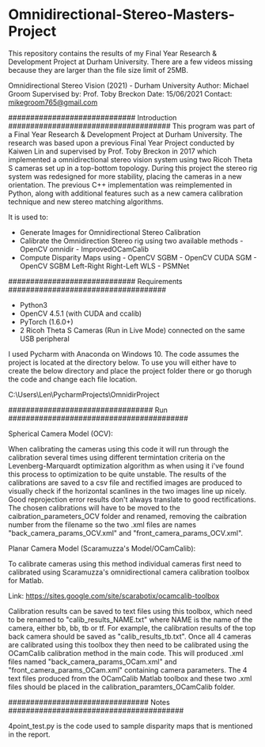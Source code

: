 # Omnidirectional-Stereo-Masters-Project
This repository contains the results of my Final Year Research & Development Project at Durham University.
There are a few videos missing because they are larger than the file size limit of 25MB. 

Omnidirectional Stereo Vision (2021) - Durham University
Author: Michael Groom
Supervised by: Prof. Toby Breckon
Date: 15/06/2021
Contact: mikegroom765@gmail.com

############################# Introduction #####################################
This program was part of a Final Year Research & Development Project at Durham
University. The research was based upon a previous Final Year Project conducted 
by Kaiwen Lin and supervised by Prof. Toby Breckon in 2017 which implemented a
omnidirectional stereo vision system using two Ricoh Theta S cameras set up in a
top-bottom topology. During this project the stereo rig system was redesigned for 
more stability, placing the cameras in a new orientation. The previous C++ 
implementation was reimplemented in Python, along with additional features such 
as a new camera calibration technique and new stereo matching algorithms. 

It is used to:
   - Generate Images for Omnidirectional Stereo Calibration
   - Calibrate the Omnidirection Stereo rig using two available methods
	- OpenCV omnidir
	- ImprovedOCamCalib
   - Compute Disparity Maps using
	- OpenCV SGBM
	- OpenCV CUDA SGM
	- OpenCV SGBM Left-Right Right-Left WLS
	- PSMNet

############################# Requirements ####################################
- Python3
- OpenCV 4.5.1 (with CUDA and ccalib)
- PyTorch (1.6.0+)
- 2 Ricoh Theta S Cameras (Run in Live Mode) connected on the same USB peripheral

I used Pycharm with Anaconda on Windows 10. The code assumes the project is located 
at the directory below. To use you will either have to create the below directory
and place the project folder there or go thorugh the code and change each file location.

C:\Users\Len\PycharmProjects\OmnidirProject

################################# Run #########################################

Spherical Camera Model (OCV):

When calibrating the cameras using this code it will run through the calibration
several times using different termintation criteria on the Levenberg-Marquardt
optimization algorithm as when using it i've found this process to optimization
to be quite unstable. The results of the calibrations are saved to a csv file 
and rectified images are produced to visually check if the horizontal scanlines 
in the two images line up nicely. Good reprojection error results don't always
translate to good rectifications. The chosen calibrations will have to be moved
to the caibration_parameters_OCV folder and renamed, removing the caibration
number from the filename so the two .xml files are names "back_camera_params_OCV.xml"
and "front_camera_params_OCV.xml".

Planar Camera Model (Scaramuzza's Model/OCamCalib):

To calibrate cameras using this method individual cameras first need to calibrated
using Scaramuzza's omnidirectional camera calibration toolbox for Matlab.

Link: https://sites.google.com/site/scarabotix/ocamcalib-toolbox

Calibration results can be saved to text files using this toolbox, which need to be 
renamed to "calib_results_NAME.txt" where NAME is the name of the camera, either bb,
bb, tb or tf. For example, the calibration results of the top back camera should be
saved as "calib_results_tb.txt". 
Once all 4 cameras are calibrated using this toolbox they then need to be calibrated
using the OCamCalib calibration method in the main code. This will produced .xml files
named "back_camera_params_OCam.xml" and "front_camera_params_OCam.xml" containing 
camera parameters. The 4 text files produced from the OCamCalib Matlab toolbox and these
two .xml files should be placed in the calibration_paramters_OCamCalib folder. 


################################ Notes ########################################

4point_test.py is the code used to sample disparity maps that is mentioned in the 
report. 
